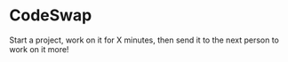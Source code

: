 # CodeSwap

Start a project, work on it for X minutes, then send it to the next person to work on it more!
